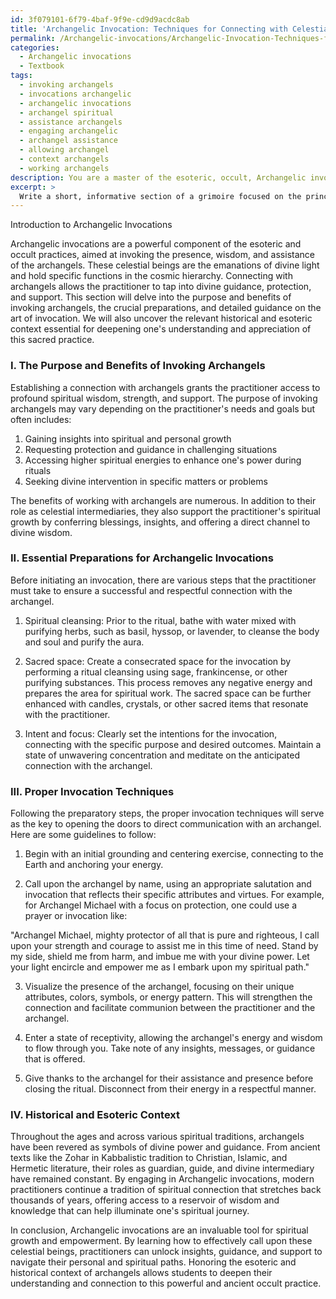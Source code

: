 ```yaml
---
id: 3f079101-6f79-4baf-9f9e-cd9d9acdc8ab
title: 'Archangelic Invocation: Techniques for Connecting with Celestial Guides'
permalink: /Archangelic-invocations/Archangelic-Invocation-Techniques-for-Connecting-with-Celestial-Guides/
categories:
  - Archangelic invocations
  - Textbook
tags:
  - invoking archangels
  - invocations archangelic
  - archangelic invocations
  - archangel spiritual
  - assistance archangels
  - engaging archangelic
  - archangel assistance
  - allowing archangel
  - context archangels
  - working archangels
description: You are a master of the esoteric, occult, Archangelic invocations and education, you have written many textbooks on the subject in ways that provide students with rich and deep understanding of the subject. You are being asked to write textbook-like sections on a topic and you do it with full context, explainability, and reliability in accuracy to the true facts of the topic at hand, in a textbook style that a student would easily be able to learn from, in a rich, engaging, and contextual way. Always include relevant context (such as formulas and history), related concepts, and in a way that someone can gain deep insights from.
excerpt: > 
  Write a short, informative section of a grimoire focused on the principles and practices of Archangelic invocations. Include information on the purpose of invoking archangels, the benefits of doing so, the essential preparations, and guidance on proper invocation techniques. Explain the significance of each step and provide any relevant historical or esoteric context to help students deepen their understanding of the occult practice and form a strong foundation for their future work with Archangelic invocations.
---
```

Introduction to Archangelic Invocations 

Archangelic invocations are a powerful component of the esoteric and occult practices, aimed at invoking the presence, wisdom, and assistance of the archangels. These celestial beings are the emanations of divine light and hold specific functions in the cosmic hierarchy. Connecting with archangels allows the practitioner to tap into divine guidance, protection, and support. This section will delve into the purpose and benefits of invoking archangels, the crucial preparations, and detailed guidance on the art of invocation. We will also uncover the relevant historical and esoteric context essential for deepening one's understanding and appreciation of this sacred practice.

### I. The Purpose and Benefits of Invoking Archangels

Establishing a connection with archangels grants the practitioner access to profound spiritual wisdom, strength, and support. The purpose of invoking archangels may vary depending on the practitioner's needs and goals but often includes:

1. Gaining insights into spiritual and personal growth
2. Requesting protection and guidance in challenging situations
3. Accessing higher spiritual energies to enhance one's power during rituals
4. Seeking divine intervention in specific matters or problems

The benefits of working with archangels are numerous. In addition to their role as celestial intermediaries, they also support the practitioner's spiritual growth by conferring blessings, insights, and offering a direct channel to divine wisdom.

### II. Essential Preparations for Archangelic Invocations

Before initiating an invocation, there are various steps that the practitioner must take to ensure a successful and respectful connection with the archangel.

1. Spiritual cleansing: Prior to the ritual, bathe with water mixed with purifying herbs, such as basil, hyssop, or lavender, to cleanse the body and soul and purify the aura.

2. Sacred space: Create a consecrated space for the invocation by performing a ritual cleansing using sage, frankincense, or other purifying substances. This process removes any negative energy and prepares the area for spiritual work. The sacred space can be further enhanced with candles, crystals, or other sacred items that resonate with the practitioner.

3. Intent and focus: Clearly set the intentions for the invocation, connecting with the specific purpose and desired outcomes. Maintain a state of unwavering concentration and meditate on the anticipated connection with the archangel.

### III. Proper Invocation Techniques

Following the preparatory steps, the proper invocation techniques will serve as the key to opening the doors to direct communication with an archangel. Here are some guidelines to follow:

1. Begin with an initial grounding and centering exercise, connecting to the Earth and anchoring your energy.
 
2. Call upon the archangel by name, using an appropriate salutation and invocation that reflects their specific attributes and virtues. For example, for Archangel Michael with a focus on protection, one could use a prayer or invocation like:

"Archangel Michael, mighty protector of all that is pure and righteous, I call upon your strength and courage to assist me in this time of need. Stand by my side, shield me from harm, and imbue me with your divine power. Let your light encircle and empower me as I embark upon my spiritual path."

3. Visualize the presence of the archangel, focusing on their unique attributes, colors, symbols, or energy pattern. This will strengthen the connection and facilitate communion between the practitioner and the archangel.

4. Enter a state of receptivity, allowing the archangel's energy and wisdom to flow through you. Take note of any insights, messages, or guidance that is offered.

5. Give thanks to the archangel for their assistance and presence before closing the ritual. Disconnect from their energy in a respectful manner.

### IV. Historical and Esoteric Context

Throughout the ages and across various spiritual traditions, archangels have been revered as symbols of divine power and guidance. From ancient texts like the Zohar in Kabbalistic tradition to Christian, Islamic, and Hermetic literature, their roles as guardian, guide, and divine intermediary have remained constant. By engaging in Archangelic invocations, modern practitioners continue a tradition of spiritual connection that stretches back thousands of years, offering access to a reservoir of wisdom and knowledge that can help illuminate one's spiritual journey.

In conclusion, Archangelic invocations are an invaluable tool for spiritual growth and empowerment. By learning how to effectively call upon these celestial beings, practitioners can unlock insights, guidance, and support to navigate their personal and spiritual paths. Honoring the esoteric and historical context of archangels allows students to deepen their understanding and connection to this powerful and ancient occult practice.
